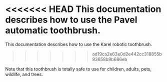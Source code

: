 <<<<<<< HEAD
This documentation describes how to use the Pavel automatic toothbrush.
=======
This documentation describes how to use the Karel robotic toothbrush.
>>>>>>> ad19ca2e63e0d2e442cc318855b93658b9b686eb

Note that this toothbrush is totally safe to use for children, adults, pets, wildlife, and trees.
